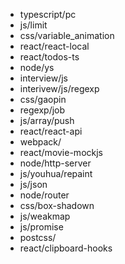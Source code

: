 - typescript/pc
- js/limit
- css/variable_animation
- react/react-local
- react/todos-ts
- node/ys
- interview/js
- interivew/js/regexp
- css/gaopin
- regexp/job
- js/array/push
- react/react-api
- webpack/
- react/movie-mockjs
- node/http-server
- js/youhua/repaint
- js/json
- node/router
- css/box-shadown
- js/weakmap
- js/promise
- postcss/
- react/clipboard-hooks